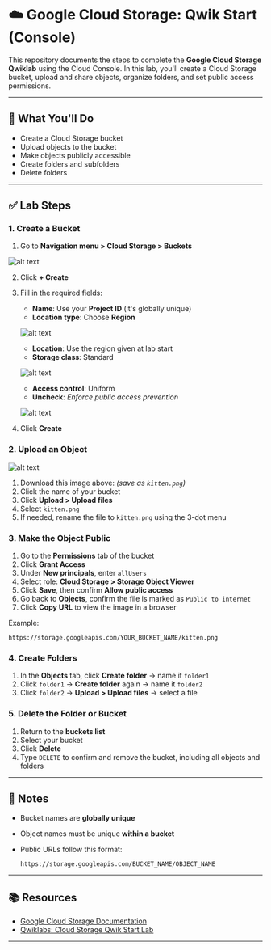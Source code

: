 # ☁️ Google Cloud Storage: Qwik Start (Console)

This repository documents the steps to complete the **Google Cloud Storage Qwiklab** using the Cloud Console. In this lab, you'll create a Cloud Storage bucket, upload and share objects, organize folders, and set public access permissions.

---

## 🚀 What You'll Do

* Create a Cloud Storage bucket
* Upload objects to the bucket
* Make objects publicly accessible
* Create folders and subfolders
* Delete folders

---

## ✅ Lab Steps

### 1. **Create a Bucket**

1. Go to **Navigation menu > Cloud Storage > Buckets**

![alt text](images/Task1.png)

2. Click **+ Create**
3. Fill in the required fields:

   * **Name**: Use your **Project ID** (it's globally unique)
   * **Location type**: Choose **Region**

   ![alt text](images/Task1.1.png)

   * **Location**: Use the region given at lab start
   * **Storage class**: Standard

   ![alt text](images/Task1.2.png)

   * **Access control**: Uniform
   * **Uncheck**: *Enforce public access prevention*

   ![alt text](images/Task1.3.png)

4. Click **Create**

### 2. **Upload an Object**

![alt text](images/kitten.png)

1. Download this image above: *(save as `kitten.png`)*
2. Click the name of your bucket
3. Click **Upload > Upload files**
4. Select `kitten.png`
5. If needed, rename the file to `kitten.png` using the 3-dot menu

### 3. **Make the Object Public**

1. Go to the **Permissions** tab of the bucket
2. Click **Grant Access**
3. Under **New principals**, enter `allUsers`
4. Select role: **Cloud Storage > Storage Object Viewer**
5. Click **Save**, then confirm **Allow public access**
6. Go back to **Objects**, confirm the file is marked as `Public to internet`
7. Click **Copy URL** to view the image in a browser

Example:

```
https://storage.googleapis.com/YOUR_BUCKET_NAME/kitten.png
```

### 4. **Create Folders**

1. In the **Objects** tab, click **Create folder** → name it `folder1`
2. Click `folder1` → **Create folder** again → name it `folder2`
3. Click `folder2` → **Upload > Upload files** → select a file

### 5. **Delete the Folder or Bucket**

1. Return to the **buckets list**
2. Select your bucket
3. Click **Delete**
4. Type `DELETE` to confirm and remove the bucket, including all objects and folders

---

## 📝 Notes

* Bucket names are **globally unique**
* Object names must be unique **within a bucket**
* Public URLs follow this format:

  ```
  https://storage.googleapis.com/BUCKET_NAME/OBJECT_NAME
  ```

---

## 📚 Resources

* [Google Cloud Storage Documentation](https://cloud.google.com/storage/docs/)
* [Qwiklabs: Cloud Storage Qwik Start Lab](https://www.cloudskillsboost.google)

---